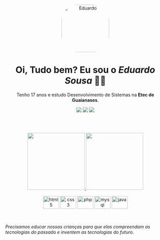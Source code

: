 <div align="center">
  <img align="center" alt="Eduardo" height="150" style="border-radius:50px;" src="https://media.giphy.com/media/qyEJoaH8FbagBxvWqA/giphy.gif">
</div>
<div>
  <h1 align="center">Oi, Tudo bem? Eu sou o <i>Eduardo Sousa</i> 👨‍💻</h1>
  <p align="center">Tenho 17 anos e estudo Desenvolvimento de Sistemas na <b>Etec de Guaianases</b>.
</div>
<div align="center">
  <a href="https://www.instagram.com/_dus0usa/" target="_blank"><img src="https://img.shields.io/badge/Instagram-E4405F?style=for-the-badge&logo=instagram&logoColor=white" target="_blank"></a>
  <a href="https://www.linkedin.com/in/eduardo-sousa-4b9851216/" target="_blank"><img src="https://img.shields.io/badge/LinkedIn-0077B5?style=for-the-badge&logo=linkedin&logoColor=white" target="_blank"></a>
  <a href="mailto:dusousa1412@gmail.com"><img src="https://img.shields.io/badge/-Gmail-%23333?style=for-the-badge&logo=gmail&logoColor=white" target="_blank"></a>
</div>

<br><br>

<div align="center">
  <a href="https://github.com/DuS0usa">
  <img height="180em" src="https://github-readme-stats.vercel.app/api?username=DuS0usa&show_icons=true&theme=radical&include_all_commits=true&count_private=true"/>
  <img height="180em" src="https://github-readme-stats.vercel.app/api/top-langs/?username=DuS0usa&layout=compact&langs_count=7&theme=radical"/></a>
    <div style="display: inline-block"><br> 
      <img align="center" alt="html5" height="40" width="50" src="https://cdn.jsdelivr.net/gh/devicons/devicon/icons/html5/html5-original.svg">
      <img align="center" alt="css3" height="40" width="50" src="https://cdn.jsdelivr.net/gh/devicons/devicon/icons/css3/css3-original.svg">
      <img align="center" alt="php" height="40" width="50" src="https://cdn.jsdelivr.net/gh/devicons/devicon/icons/php/php-plain.svg">
      <img align="center" alt="mysql" height="40" width="50" src="https://cdn.jsdelivr.net/gh/devicons/devicon/icons/mysql/mysql-original-wordmark.svg">
      <img align="center" alt="java" height="40" width="50" src="https://cdn.jsdelivr.net/gh/devicons/devicon/icons/java/java-original.svg">
    </div>
</div>

<br><br>
<i> Precisamos educar nossas crianças para que elas compreendam as tecnologias do passado e inventem as tecnologias do futuro. </i>
